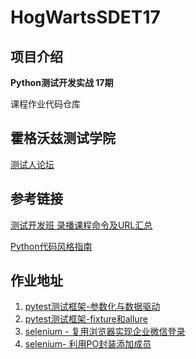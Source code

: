 # HogWartsSDET17

## 项目介绍
**Python测试开发实战 17期**

课程作业代码仓库


## 霍格沃兹测试学院
[测试人论坛](www.ceshiren.com)


## 参考链接
[测试开发班 录播课程命令及URL汇总](https://ceshiren.com/t/topic/5528)

[Python代码风格指南](https://zh-google-styleguide.readthedocs.io/en/latest/google-python-styleguide/python_style_rules/#id16)

## 作业地址

1. [pytest测试框架-参数化与数据驱动](https://github.com/sbfkq/HogwartsSDET17/1-pytest_1_parameterize)
1. [pytest测试框架-fixture和allure](https://github.com/sbfkq/HogwartsSDET17/2-pytest_2_fixture&plugin&allure)
1. [selenium - 复用浏览器实现企业微信登录](https://github.com/sbfkq/HogwartsSDET17/3-selenium_wechat)
1. [selenium- 利用PO封装添加成员](https://github.com/sbfkq/HogwartsSDET17/selenium_wechat_login)

